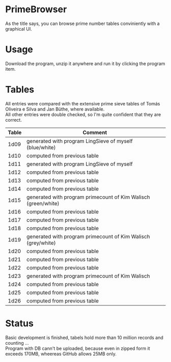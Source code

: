 # PrimeBrowser
As the title says, you can browse prime number tables conviniently with a graphical UI.


Usage
=====

  Download the program, unzip it anywhere and run it by clicking the program item.


 Tables
  ====== 
  
  All entries were compared with the extensive prime sieve tables of Tomás Oliveira e Silva and Jan Büthe, where available.<br/>
All other entries were double checked, so I'm quite confident that they are correct.

  
Table            | Comment
------------------- | --------
  1d09	| generated with program LingSieve of myself (blue/white)
  1d10	| computed from previous table
  1d11 	| generated with program LingSieve of myself
  1d12 	| computed from previous table
  1d13 	| computed from previous table
  1d14 	| computed from previous table
  1d15 	| generated with program primecount of Kim Walisch (green/white)
  1d16 	| computed from previous table
  1d17 	| computed from previous table
  1d18 	| computed from previous table
  1d19 	| generated with program primecount of Kim Walisch (grey/white)
  1d20 	| computed from previous table
  1d21 	| computed from previous table
  1d22 	| computed from previous table
  1d23 	| generated with program primecount of Kim Walisch
  1d24 	| computed from previous table
  1d25	| computed from previous table
  1d26	| computed from previous table
 
  
  
  
  Status
  ======
  
  Basic development is finished, tabels hold more than 10 million records and counting ...<br/>
  Program with DB cann't be uploaded, because even in zipped form it exceeds 170MB, wheereas GitHub allows 25MB only.
